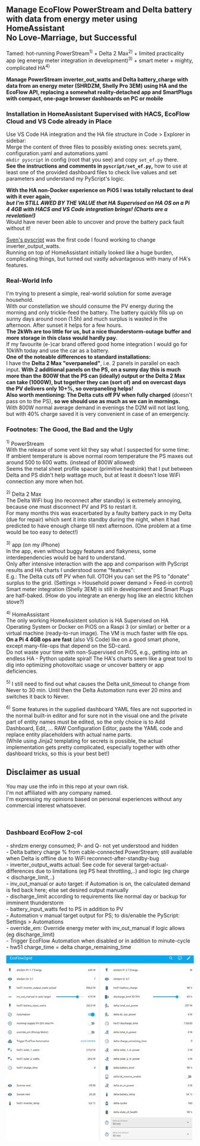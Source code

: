 <h2>Manage EcoFlow PowerStream and Delta battery<br>
with data from energy meter using HomeAssistant<br>
No Love-Marriage, but Successful</h2>
<p>
Tamed: hot-running PowerStream<sup>1)</sup> + Delta 2 Max<sup>2)</sup> + limited practicality app (eg energy meter integration in development)<sup>3)</sup> + smart meter + mighty, complicated HA<sup>4)</sup>
</p>
<p>
<b>Manage PowerStream inverter_out_watts and Delta battery_charge with data from an energy meter (SHRDZM, Shelly Pro 3EM) using HA and the EcoFlow API, replacing a somewhat reality-detached app and SmartPlugs with compact, one-page browser dashboards on PC or mobile</b>
</p>
<h3>Installation in HomeAssistant Supervised with HACS, EcoFlow Cloud and VS Code already in Place</h3>
<p>
Use VS Code HA integration and the HA file structure in Code > Explorer in sidebar:<br>
Merge the content of three files to possibly existing ones: secrets.yaml, configuration.yaml and automations.yaml<br>
<code>mkdir pyscript</code> in config (root that you see) and copy <code>set_ef.py</code> there.<br>
<b>See the instructions and comments in <code>pyscript/set_ef.py</code>,</b> how to use at least one of the provided dashboard files to check live values and set parameters and understand my PyScript's logic.
</p>
<p>
<b>With the HA non-Docker experience on PiOS I was totally reluctant to deal with it ever again,<br>
<em>but I'm STILL AWED BY THE VALUE that HA Supervised on HA OS on a Pi 4 4GB with HACS and VS Code integration brings! (Charts are a revelation!)</em></b><br>
Would have never been able to uncover and prove the battery pack fault without it!
</p>
<p>
<a href="https://github.com/svenerbe/ecoflow_dynamic_power_adjustment/">Sven's pyscript</a> was the first code I found working to change inverter_output_watts.<br>
Running on top of HomeAssistant initially looked like a huge burden, complicating things, but turned out vastly advantageous with many of HA's features.<br>
</p>
<h3>Real-World Info</h3>
<p>
I'm trying to present a simple, real-world solution for some average household.<br>
With our constellation we should consume the PV energy during the morning and only trickle-feed the battery. The battery quickly fills up on sunny days around noon (1.5h) and much surplus is wasted in the afternoon. After sunset it helps for a few hours.<br>
<b>The 2kWh are too little for us, but a nice thunderstorm-outage buffer and more storage in this class would hardly pay.</b><br>
If my favourite (e-)car brand offered good home integration I would go for 10kWh today and use the car as a battery.<br>
<b>One of the noteable differences to standard installations:</b><br>
I have the <b>Delta 2 Max "overpaneled"</b>, i.e. 2 panels in parallel on each input. <b>With 2 additional panels on the PS, on a sunny day this is much more than the 800W that the PS can (ideally) output or the Delta 2 Max can take (1000W), but together they can (sort of) and on overcast days the PV delivers only 10+%, so overpaneling helps!</b><br>
<b>Also worth mentioning: The Delta cuts off PV when fully charged</b> (doesn't pass on to the PS), <b>so we should use as much as we can in mornings.</b><br>
With 800W normal average demand in evenings the D2M will not last long, but with 40% charge saved it is very convenient in case of an emergenciy.
</p>
<h3>Footnotes: The Good, the Bad and the Ugly</h3>
<p>
<sup>1)</sup> PowerStream<br>
With the release of some vent kit they say what I suspected for some time:<br>
If ambient temperature is above normal room temperature the PS maxes out around 500 to 600 watts. (instead of 800W allowed)<br>
Seems the metal sheet profile spacer (primitive heatsink) that I put between Delta and PS didn't help wattage much, but at least it doesn't lose WiFi connection any more when hot.
</p>
<p>
<sup>2)</sup> Delta 2 Max<br>
The Delta WiFi bug (no reconnect after standby) is extremely annoying, because one must disconnect PV and PS to restart it.<br>
For many months this was exacerbated by a faulty battery pack in my Delta (due for repair) which sent it into standby during the night, when it had predicted to have enough charge till next afternoon. (One problem at a time would be too easy to detect!)
</p>
<p>
<sup>3)</sup> app (on my iPhone)<br>
In the app, even without buggy features and flakyness, some interdependencies would be hard to understand.<br>
Only after intensive interaction with the app and comparison with PyScript results and HA charts I understood some "features":<br>
E.g.: The Delta cuts off PV when full. OTOH you can set the PS to "donate" surplus to the grid. (Settings > Household power demand > Feed-in control)<br>
Smart meter integration (Shelly 3EM) is still in development and Smart Plugs are half-baked. (How do you integrate an energy hog like an electric kitchen stove?)
</p>
<p>
<sup>4)</sup> HomeAssistant<br>
The only working HomeAssistent solution is HA Supervised on HA Operating System or Docker on PiOS on a Raspi 3 (or similar) or better or a virtual machine (ready-to-run image). The VM is much faster with file ops.<br>
<b>On a Pi 4 4GB ops are fast</b> (also VS Code) like on a good smart phone, except many-file-ops that depend on the SD-card.<br>
Do not waste your time with non-Supervised on PiOS, e.g., getting into an endless HA - Python update spiral!
The HA's charts seem like a great tool to dig into optimizing photovoltaic usage or uncover battery or app deficiencies.
<p>
<sup>5)</sup> I still need to find out what causes the Delta unit_timeout to change from Never to 30 min. Until then the Delta Automation runs ever 20 mins and switches it back to Never.
</p>
<p>
<sup>6)</sup> Some features in the supplied dashboard YAML files are not supported in the normal built-in editor and for sure not in the visual one and the private part of entity names must be edited, so the only choice is to Add Dashboard, Edit, ... RAW Configuration Editor, paste the YAML code and replace entity placeholders with actual name parts.<br>
(While using Jinja2 templating for secrets is possible, the actual implementation gets pretty complicated, especially together with other dashboard tricks, so this is your best bet!)
</p>
<h2>Disclaimer as usual</h2>
<p>
You may use the info in this repo at your own risk.<br>
I'm not affiliated with any company named.<br>
I'm expressing my opinions based on personal experiences without any commercial interest whatsoever.
</p>
<br>
<p>
<h3>Dashboard EcoFlow 2-col</h3>
<p>
- shrdzm energy consumed; P- and Q- not yet understood and hidden<br>
- Delta battery charge % from cable-connected PowerStream; still available when Delta is offline due to WiFi reconnect-after-standby-bug<br>
- inverter_output_watts actual: See code for several target-actual-differences due to limitations (eg PS heat throttling,..) and logic (eg charge < discharge_limit,..)<br>
- inv_out_manual or auto target: if Automation is on, the calculated demand is fed back here; else set desired output manually<br>
- discharge_limit according to requirements like normal day or backup for imminent thunderstorm<br>
- battery_input_watts fed to PS in addition to PV<br>
- Automation v manual target output for PS; to dis/enable the PyScript: Settings > Automations <br>
- override_em: Override energy meter with inv_out_manual if logic allows (eg discharge_limit)<br>
- Trigger EcoFlow Automation when disabled or in addition to minute-cycle<br>
- hw51 charge_time = delta charge_remaining_time<br>
</p>
<img src="images/dashboard-ecoflow-2-col.jpg" alt="Dashboard EcoFlow 2-col"><br>
</p>
